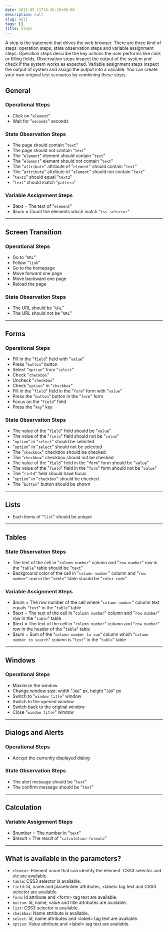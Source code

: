 ```yaml
---
date: 2015-05-11T16:26:28+09:00
description: null
slug: null
tags: []
title: Steps  
---
```


A step is the statement that drives the web browser.
There are three kind of steps: operation steps, state observation steps and variable assignment steps. Operation steps describe the key actions the user performs like click or filling fields. Observation steps inspect the output of the system and check if the system works as expected. Variable assignment steps inspect the output of system and assign the output into a variable.
You can create your own original test scenarios by combining these steps.

## General

### Operational Steps

* Click on "`element`"
* Wait for "`seconds`" seconds

### State Observation Steps

* The page should contain "`text`"
* The page should not contain "`text`"
* The "`element`" element should contain "`text`"
* The "`element`" element should not contain "`text`"
* The "`attribute`" attribute of "`element`" should contain "`text`"
* The "`attribute`" attribute of "`element`" should not contain "`text`"
* "`text1`" should equal "`text2`"
* "`text`" should match "`pattern`"

### Variable Assignment Steps

* $text = The text of "`element`"
* $sum = Count the elements which match "`css selector`"

--------

## Screen Transition

### Operational Steps

* Go to "`URL`"
* Follow "`link`"
* Go to the homepage
* Move forward one page
* Move backward one page
* Reload the page

### State Observation Steps

* The URL should be "`URL`"
* The URL should not be "`URL`"

--------

## Forms

### Operational Steps

* Fill in the "`field`" field with "`value`"
* Press "`button`" button
* Select "`option`" from "`select`"
* Check "`checkbox`"
* Uncheck "`checkbox`"
* Check "`option`" in "`checkbox`"
* Fill in the "`field`" field in the "`form`" form with "`value`"
* Press the "`button`" button in the "`form`" form
* Focus on the "`field`" field
* Press the "`key`" key

### State Observation Steps

* The value of the "`field`" field should be "`value`"
* The value of the "`field`" field should not be "`value`"
* "`option`" in "`select`" should be selected
* "`option`" in  "`select`" should not be selected
* The "`checkbox`" checkbox should be checked
* The "`checkbox`" checkbox should not be checked
* The value of the "`field`" field in the "`form`" form should be "`value`"
* The value of the "`field`" field in the "`form`" form should not be "`value`"
* The "`field`" field should have focus
* "`option`" in "`checkbox`" should be checked
* The  "`button`" button should be shown

--------

## Lists

* Each items of "`list`" should be unique

--------

## Tables

### State Observation Steps

* The text of the cell in  "`column number`" column and "`row number`" row in the "`table`" table should be "`text`"
* Background color of the cell in  "`column number`" column and "`row number`" row in the "`table`" table should be "`color code`"

### Variable Assignment Steps

* $num = The row number of the cell where "`column number`" column text equals "`text`" in the "`table`" table
* $text = The text of the cell in "`column number`" column and "`row number`" row in the "`table`" table
* $text = The text of the cell in "`column number`" column and "`row number`" row in the header of the "`table`" table
* $sum = Sum of the “`column number to sum`” column which “`column number to search`” column is “`text`” in the “`table`” table

--------

## Windows

### Operational Steps

* Maximize the window
* Change window size: width "`300`" px, height "`300`" px
* Switch to "`window title`" window
* Switch to the opened window
* Switch back to the original window
* Close "`window title`" window

--------

## Dialogs and Alerts

### Operational Steps

* Accept the currently displayed dialog

### State Observation Steps

* The alert message should be "`text`"
* The confirm message should be "`text`"

--------

## Calculation

### Variable Assignment Steps

* $number = The number in "`text`"
* $result = The result of "`calculation formula`"

--------

## What is available in the parameters?

* `element`: Element name that can identify the element. CSS3 selector and etc are available.
* `table`: CSS3 selector is available.
* `field`: Id, name and placeholder attributes, \<label\> tag text and CSS3 selector are available.
* `form`: Id attribute and \<form\> tag text are available.
* `button`: Id, name, value and title attributes are available.
* `list`: CSS3 selector is available.
* `checkbox`: Name attribute is available.
* `select`: Id, name attributes and \<label\> tag text are available.
* `option`: Value attribute and \<label\> tag text are available.
